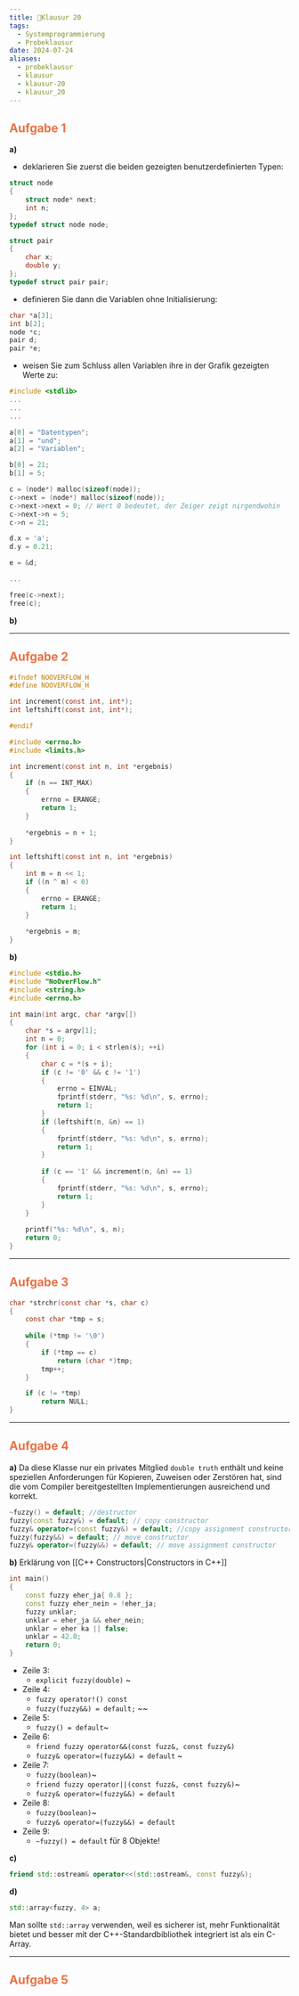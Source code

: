 ```yaml
---
title: 🔏Klausur 20
tags:
  - Systemprogrammierung
  - Probeklausur
date: 2024-07-24
aliases:
  - probeklausur
  - klausur
  - klausur-20
  - klausur_20
---
```

## <font color="#e97144">Aufgabe 1</font>

**a)**
- deklarieren Sie zuerst die beiden gezeigten benutzerdefinierten Typen:
```c 
struct node 
{
	struct node* next;
	int n;
};
typedef struct node node;

struct pair 
{
	char x;
	double y;
};
typedef struct pair pair;
```

- definieren Sie dann die Variablen ohne Initialisierung:
```c
char *a[3];
int b[2];
node *c;
pair d;
pair *e;
```

- weisen Sie zum Schluss allen Variablen ihre in der Grafik gezeigten Werte zu:
```c
#include <stdlib>
...
...
...

a[0] = "Datentypen";
a[1] = "und";
a[2] = "Variablen";

b[0] = 21;
b[1] = 5;

c = (node*) malloc(sizeof(node));
c->next = (node*) malloc(sizeof(node));
c->next->next = 0; // Wert 0 bedeutet, der Zeiger zeigt nirgendwohin
c->next->n = 5;
c->n = 21;

d.x = 'a';
d.y = 0.21;

e = &d;

...

free(c->next);
free(c);
```

**b)**

---
## <font color="#e97144">Aufgabe 2</font>


```c title="NoOverFlow.h"
#ifndef NOOVERFLOW_H
#define NOOVERFLOW_H

int increment(const int, int*);
int leftshift(const int, int*);

#endif
```

```c title="NoOverFlow.c"
#include <errno.h>
#include <limits.h>

int increment(const int n, int *ergebnis) 
{
	if (n == INT_MAX) 
	{
		errno = ERANGE;
		return 1;
	} 
	
	*ergebnis = n + 1;
}

int leftshift(const int n, int *ergebnis) 
{
	int m = n << 1;
	if ((n ^ m) < 0) 
	{
		errno = ERANGE;
		return 1;
	} 
	
	*ergebnis = m;
}
```

**b)**
```c title="binary.c"
#include <stdio.h>
#include "NoOverFlow.h"
#include <string.h>
#include <errno.h>

int main(int argc, char *argv[]) 
{
	char *s = argv[1];
	int n = 0;
	for (int i = 0; i < strlen(s); ++i) 
	{
		char c = *(s + i);
		if (c != '0' && c != '1') 
		{
			errno = EINVAL;
			fprintf(stderr, "%s: %d\n", s, errno);
			return 1;
		}
		if (leftshift(n, &n) == 1)
		{
			fprintf(stderr, "%s: %d\n", s, errno);
			return 1;
		}
		
		if (c == '1' && increment(n, &n) == 1) 
		{
			fprintf(stderr, "%s: %d\n", s, errno);
			return 1;
		}
	}
	
	printf("%s: %d\n", s, n);
	return 0;
}
```

---
## <font color="#e97144">Aufgabe 3</font>

```c
char *strchr(const char *s, char c) 
{
    const char *tmp = s;
  
    while (*tmp != '\0') 
    {
        if (*tmp == c)
            return (char *)tmp;
        tmp++;
    }

    if (c != *tmp)
        return NULL;
}
```

---
## <font color="#e97144">Aufgabe 4</font>

**a)**
Da diese Klasse nur ein privates Mitglied `double truth` enthält und keine speziellen Anforderungen für Kopieren, Zuweisen oder Zerstören hat, sind die vom Compiler bereitgestellten Implementierungen ausreichend und korrekt.
```cpp 
~fuzzy() = default; //destructor
fuzzy(const fuzzy&) = default; // copy constructor
fuzzy& operator=(const fuzzy&) = default; //copy assignment constructor 
fuzzy(fuzzy&&) = default; // move constructor
fuzzy& operator=(fuzzy&&) = default; // move assignment constructor
```

**b)**
Erklärung von [[C++ Constructors|Constructors in C++]]
```cpp showLineNumbers
int main()
{
	const fuzzy eher_ja{ 0.8 };
	const fuzzy eher_nein = !eher_ja;
	fuzzy unklar;
	unklar = eher_ja && eher_nein;
	unklar = eher ka || false;
	unklar = 42.0;
	return 0;
}
```

- Zeile 3:
	- `explicit fuzzy(double)` ~
- Zeile 4:
	- `fuzzy operator!() const`
	- `fuzzy(fuzzy&&) = default;` ~~
- Zeile 5:
	- `fuzzy() = default`~
- Zeile 6:
	- `friend fuzzy operator&&(const fuzz&, const fuzzy&)`
	- `fuzzy& operator=(fuzzy&&) = default` ~
- Zeile 7:
	- `fuzzy(boolean)`~
	- `friend fuzzy operator||(const fuzz&, const fuzzy&)`~
	- `fuzzy& operator=(fuzzy&&) = default`
- Zeile 8:
	- `fuzzy(boolean)`~
	- `fuzzy& operator=(fuzzy&&) = default`
- Zeile 9:
	- `~fuzzy() = default` für 8 Objekte!

**c)**
```cpp
friend std::ostream& operator<<(std::ostream&, const fuzzy&);
```

**d)**
```cpp
std::array<fuzzy, 4> a;
```
Man sollte `std::array` verwenden, weil es sicherer ist, mehr Funktionalität bietet und besser mit der C++-Standardbibliothek integriert ist als ein C-Array.

---
## <font color="#e97144">Aufgabe 5</font>
